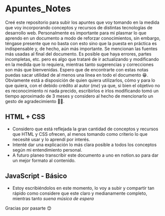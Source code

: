 # Apuntes_Notes

Creé este repositorio para subir los apuntes que voy tomando en la medida que voy incorporando conceptos y recursos de distintas tecnologías de desarrollo web. Personalmente es importante para mi plasmar lo que aprendo en un documento a modo de reforzar conocimientos, sin embargo, téngase presente que no basta con esto sino que la puesta en práctica es indispensable y, de hecho, aún más importante. Se mencionan las fuentes más usadas al final del documento. Es posible que haya errores, partes incompletas, etc. pero es algo que trataré de ir actualizando y modificando en la medida que lo requiera, mientras tanto sugerencias y correcciones son más que bienvenidas. 
Espero que de encontrarte con estas notas puedas sacar utilidad de al menos una línea en todo el documento 😁. Obviamente está a disposición de quien quiera utilizarlos, cómo y para lo que quiera, con el debido crédito al autor (*me*) ya que, si bien el objetivo no es reconocimiento ni nada precido, escribirlos e irlos modificando tomó un tiempo aproximado de 3 meses y considero al hecho de mencionarlo un gesto de agradecimiento 🙏🏻.


## HTML + CSS

- Considero que está reflejada la gran cantidad de conceptos y recursos que HTML y CSS ofrecen, al menos tomando como criterio lo que necesité usar y lo aprendí por interés. 
- Intenté dar una explicación lo más clara posible a todos los conceptos según mi entendimiento personal.
- A futuro planeo transcribir este documento a uno en notion.so para dar un mejor formato al contenido.


## JavaScript - Básico

- Estoy escribiéndolos en este momento, lo voy a subir y compartir tan rápido como considere que este claro y medianamente completo, mientras tanto *suena música de espera*

Gracias por pasarte 😊
